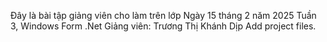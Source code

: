 Đây là bài tập giảng viên cho làm trên lớp
Ngày 15 tháng 2 năm 2025
Tuần 3, Windows Form .Net
Giảng viên:  Trương Thị Khánh Dịp
Add project files.
